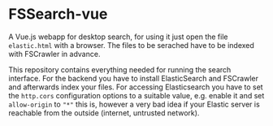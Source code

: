 # FSSearch-vue #

A Vue.js webapp for desktop search, for using it just open the file
`elastic.html` with a browser. The files to be serached have to be indexed with
FSCrawler in advance.

This repository contains everything needed for running the search interface. For
the backend you have to install ElasticSearch and FSCrawler and afterwards index
your files. For accessing Elasticsearch you have to set the `http.cors`
configuration options to a suitable value, e.g. enable it and set `allow-origin`
to `"*"` this is, however a very bad idea if your Elastic server is reachable
from the outside (internet, untrusted network).
